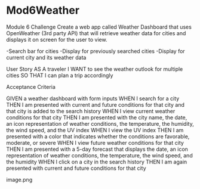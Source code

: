 # Mod6Weather
Module 6 Challenge
Create a web app called Weather Dashboard that uses OpenWeather (3rd party API) that will retrieve weather data for cities and displays it on screen for the user to view.

-Search bar for cities
-Display for previously searched cities
-Display for current city and its weather data

User Story
AS A traveler
I WANT to see the weather outlook for multiple cities
SO THAT I can plan a trip accordingly


Acceptance Criteria

GIVEN a weather dashboard with form inputs
WHEN I search for a city
THEN I am presented with current and future conditions for that city and that city is added to the search history
WHEN I view current weather conditions for that city
THEN I am presented with the city name, the date, an icon representation of weather conditions, the temperature, the humidity, the wind speed, and the UV index
WHEN I view the UV index
THEN I am presented with a color that indicates whether the conditions are favorable, moderate, or severe
WHEN I view future weather conditions for that city
THEN I am presented with a 5-day forecast that displays the date, an icon representation of weather conditions, the temperature, the wind speed, and the humidity
WHEN I click on a city in the search history
THEN I am again presented with current and future conditions for that city

image.png